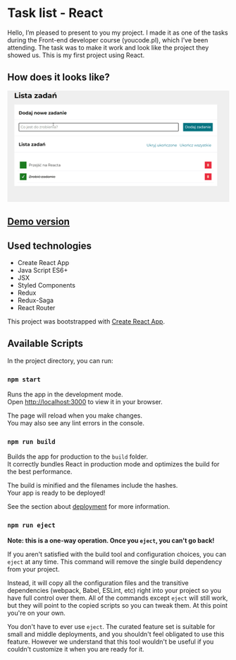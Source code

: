 # Task list - React

Hello, I’m pleased to present to you my project. I made it as one of the tasks during the Front-end developer course (youcode.pl), which I’ve been attending. 
The task was to make it work and look like the project they showed us. This is my first project using React.

## How does it looks like?

![How does it looks like?](https://github.com/HaniaNassalska/todos-list-react/blob/main/README/reademe.gif?raw=true)
## [Demo version](https://hanianassalska.github.io/todos-list-react/)

## Used technologies
- Create React App
- Java Script ES6+
- JSX
- Styled Components
- Redux
- Redux-Saga
- React Router

This project was bootstrapped with [Create React App](https://github.com/facebook/create-react-app).

## Available Scripts

In the project directory, you can run:

### `npm start`

Runs the app in the development mode.\
Open [http://localhost:3000](http://localhost:3000) to view it in your browser.

The page will reload when you make changes.\
You may also see any lint errors in the console.


### `npm run build`

Builds the app for production to the `build` folder.\
It correctly bundles React in production mode and optimizes the build for the best performance.

The build is minified and the filenames include the hashes.\
Your app is ready to be deployed!

See the section about [deployment](https://facebook.github.io/create-react-app/docs/deployment) for more information.

### `npm run eject`

**Note: this is a one-way operation. Once you `eject`, you can't go back!**

If you aren't satisfied with the build tool and configuration choices, you can `eject` at any time. This command will remove the single build dependency from your project.

Instead, it will copy all the configuration files and the transitive dependencies (webpack, Babel, ESLint, etc) right into your project so you have full control over them. All of the commands except `eject` will still work, but they will point to the copied scripts so you can tweak them. At this point you're on your own.

You don't have to ever use `eject`. The curated feature set is suitable for small and middle deployments, and you shouldn't feel obligated to use this feature. However we understand that this tool wouldn't be useful if you couldn't customize it when you are ready for it.

